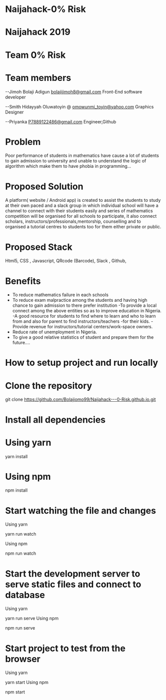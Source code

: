 # Naijahack-0% Risk
# Naijahack 2019
# Team 0% Risk


# Team members 
--Jimoh Bolaji Adigun bolajijimoh8@gmail.com     Front-End software developer

--Smith Hidayyah Oluwatoyin @ omowunmi_toyin@yahoo.com   Graphics Designer 

--Priyanka P7889122486@gmail.com Engineer,Github 

# Problem
Poor performance of students in mathematics have cause a lot of students to gain admission to university and unable to understand the logic of algorithm which make them to have phobia in programming...

# Proposed Solution 
 A platform( website / Android app) is created to assist the students to study at their own paced and a slack group in which individual school will have a channel to connect with their students easily and series of mathematics competition will be organised for all schools to participate, it also connect scholars, instructors/professionals,mentorship, counselling and  to organised a tutorial centres to students too for them either private or public.
# Proposed Stack
Html5, CSS , Javascript,  QRcode (Barcode), Slack , Github,

# Benefits 
- To reduce mathematics failure in each schools
- To reduce exam malpractice among the students and having high chance to gain admission to there prefer institution 
-To provide a local connect among the above entities so as to improve education in Nigeria.
-A good resource for students to find where to learn and who to learn from and also for parent to find instructors/teachers -for their kids.
-Provide revenue for instructors/tutorial centers/work-space owners.
- Reduce rate of unemployment in Nigeria.
- To give a good relative statistics of student and prepare them for the future....



# How to setup project and run locally

# Clone the repository
git clone https://github.com/Bolajiomo99/Naijahack---0-Risk.github.io.git

# Install all dependencies
# Using yarn

yarn install

# Using npm

npm install

# Start watching the file and changes

Using yarn

yarn run watch

Using npm

npm run watch

# Start the development server to serve static files and connect to database
Using yarn

yarn run serve
Using npm

npm run serve

# Start project to test from the browser
Using yarn

yarn start
Using npm

npm start

